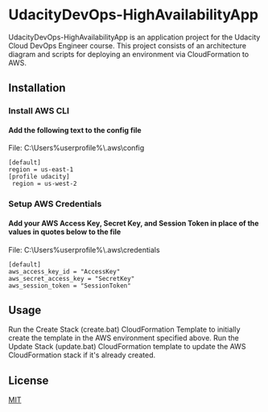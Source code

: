 # UdacityDevOps-HighAvailabilityApp

UdacityDevOps-HighAvailabilityApp is an application project for the Udacity Cloud DevOps Engineer course. This project consists of an architecture diagram and scripts for deploying an environment via CloudFormation to AWS.

## Installation

### Install AWS CLI
#### Add the following text to the config file
File: C:\Users\%userprofile%\\.aws\config
``` 
[default]
region = us-east-1
[profile udacity]
 region = us-west-2
```

### Setup AWS Credentials 
#### Add your AWS Access Key, Secret Key, and Session Token in place of the values in quotes below to the file
File: C:\Users\%userprofile%\\.aws\credentials 
```
[default]
aws_access_key_id = "AccessKey"
aws_secret_access_key = "SecretKey"
aws_session_token = "SessionToken"
```
## Usage
Run the Create Stack (create.bat) CloudFormation Template to initially create the template in the AWS environment specified above. Run the Update Stack (update.bat) CloudFormation template to update the AWS CloudFormation stack if it's already created.


## License
[MIT](https://choosealicense.com/licenses/mit/)